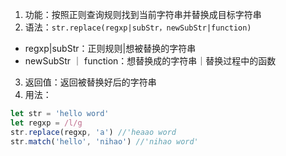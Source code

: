 1. 功能：按照正则查询规则找到当前字符串并替换成目标字符串
2. 语法：`str.replace(regxp|subStr，newSubStr|function)`

- regxp|subStr：正则规则|想被替换的字符串
- newSubStr ｜ function：想替换成的字符串｜替换过程中的函数

3. 返回值：返回被替换好后的字符串
4. 用法：

```js
let str = 'hello word'
let regxp = /l/g
str.replace(regxp, 'a') //'heaao word
str.match('hello', 'nihao') //'nihao word'
```
